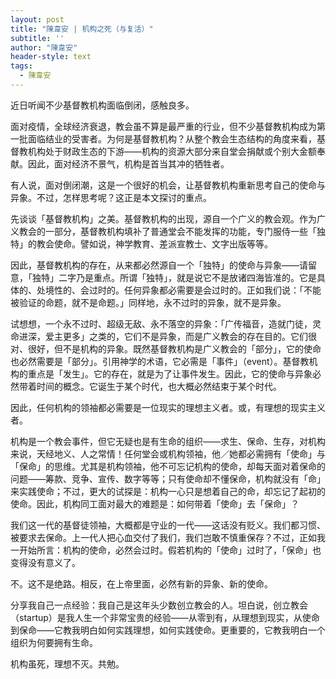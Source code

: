 ```yaml
---
layout: post
title: "陳韋安 | 机构之死（与复活）"
subtitle: ''
author: "陳韋安"
header-style: text
tags:
  - 陳韋安
---
```



近日听闻不少基督教机构面临倒闭，感触良多。

面对疫情，全球经济衰退，教会虽不算是最严重的行业，但不少基督教机构成为第一批面临结业的受害者。为何是基督教机构？从整个教会生态结构的角度来看，基督教机构处于财政生态的下游——机构的资源大部分来自堂会捐献或个别大金额奉献。因此，面对经济不景气，机构是首当其冲的牺牲者。

有人说，面对倒闭潮，这是一个很好的机会，让基督教机构重新思考自己的使命与异象。不过，怎样思考呢？这正是本文探讨的重点。

先谈谈「基督教机构」之美。基督教机构的出现，源自一个广义的教会观。作为广义教会的一部分，基督教机构填补了普通堂会不能发挥的功能，专门服侍一些「独特」的教会使命。譬如说，神学教育、差派宣教士、文字出版等等。

因此，基督教机构的存在，从来都必然源自一个「独特」的使命与异象——请留意，「独特」二字乃是重点。所谓「独特」，就是说它不是放诸四海皆准的。它是具体的、处境性的、会过时的。任何异象都必需要是会过时的。正如我们说：「不能被验证的命题，就不是命题。」同样地，永不过时的异象，就不是异象。

试想想，一个永不过时、超级无敌、永不落空的异象：「广传福音，造就门徒，灵命进深，爱主更多」之类的，它们不是异象，而是广义教会的存在目的。它们很对、很好，但不是机构的异象。既然基督教机构是广义教会的「部分」，它的使命也必然需要是「部分」。引用神学的术语，它必需是「事件」（event）。基督教机构的重点是「发生」。它的存在，就是为了让事件发生。因此，它的使命与异象必然带着时间的概念。它诞生于某个时代，也大概必然结束于某个时代。

因此，任何机构的领袖都必需要是一位现实的理想主义者。或，有理想的现实主义者。

机构是一个教会事件，但它无疑也是有生命的组织——求生、保命、生存，对机构来说，天经地义、人之常情！任何堂会或机构领袖，他／她都必需拥有「使命」与「保命」的思维。尤其是机构领袖，他不可忘记机构的使命，却每天面对着保命的问题——筹款、竞争、宣传、数字等等；只有使命却不懂保命，机构就没有「命」来实践使命；不过，更大的试探是：机构一心只是想着自己的命，却忘记了起初的使命。因此，机构同工面对最大的难题是：如何带着「使命」去「保命」？

我们这一代的基督徒领袖，大概都是守业的一代——这话没有贬义。我们都习惯、被要求去保命。上一代人把心血交付了我们，我们岂敢不慎重保存？不过，正如我一开始所言：机构的使命，必然会过时。假若机构的「使命」过时了，「保命」也变得没有意义了。

不。这不是绝路。相反，在上帝里面，必然有新的异象、新的使命。

分享我自己一点经验：我自己是这年头少数创立教会的人。坦白说，创立教会（startup）是我人生一个非常宝贵的经验——从零到有，从理想到现实，从使命到保命——它教我明白如何实践理想，如何实践使命。更重要的，它教我明白一个组织为何要拥有生命。

机构虽死，理想不灭。共勉。

